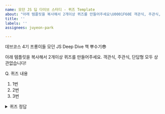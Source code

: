 ```yaml
---
name: 모던 JS 딥 다이브 스터디 - 퀴즈 Template
about: "아래 템플릿을 복사해서 2개이상 퀴즈를 만들어주세요\U0001F60E 객관식, 주관식, 단답형 모두 상관없습니다!"
title: ''
labels: ''
assignees: juyeon-park

---
```


데브코스 4기 프롱이들 모던 JS Deep Dive 책 뿌수기😎

아래 템플릿을 복사해서 2개이상 퀴즈를 만들어주세요. 객관식, 주관식, 단답형 모두 상관없습니다!

Q. 퀴즈 내용
1.  1번
2.  2번
3.  3번

<details>
<summary>퀴즈 정답</summary>
<div markdown="1">    
정답 설명
</div>
</details>
